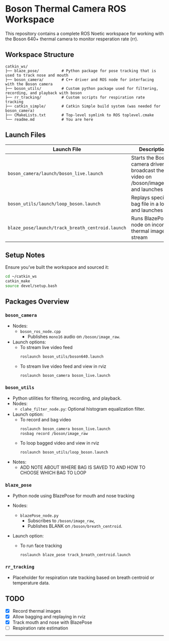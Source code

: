 
# Boson Thermal Camera ROS Workspace

This repository contains a complete ROS Noetic workspace for working with the Boson 640+ thermal camera to monitor resperation rate (rr).

## Workspace Structure
```
catkin_ws/
├── blaze_pose/          # Python package for pose tracking that is used to track nose and mouth
├── boson_camera/        # C++ driver and ROS node for interfacing with the Boson camera
├── boson_utils/         # Custom python package used for filtering, recording, and playback with boson
├── rr_tracking/         # Custom scripts for respiration rate tracking
├── catkin_simple/       # Catkin Simple build system (was needed for boson_camera)
├── CMakeLists.txt       # Top-level symlink to ROS toplevel.cmake
└── readme.md            # You are here
```

## Launch Files
| Launch File | Description |
|-------------|-------------|
| `boson_camera/launch/boson_live.launch` | Starts the Boson camera driver to broadcast the video on /boson/image_raw and launches RViz|
| `boson_utils/launch/loop_boson.launch` | Replays specified bag file in a loop and launches RViz |
| `blaze_pose/launch/track_breath_centroid.launch` | Runs BlazePose node on incoming thermal image stream |

## Setup Notes

Ensure you’ve built the workspace and sourced it:

```bash
cd ~/catkin_ws
catkin_make
source devel/setup.bash
```

## Packages Overview

### `boson_camera`
- Nodes:
  - `boson_ros_node.cpp`
    - Publishes `mono16` audio on `/boson/image_raw`.
- Launch options:  
    - To stream live video feed
        ```bash
        roslaunch boson_utils/boson640.launch
        ```
    - To stream live video feed and view in rviz
        ```bash
        roslaunch boson_camera boson_live.launch
        ```

### `boson_utils`
- Python utilities for filtering, recording, and playback.
- Nodes:
  - `clahe_filter_node.py`: Optional histogram equalization filter.
- Launch option:
  - To record and bag video
    ```bash
    roslaunch boson_camera boson_live.launch
    rosbag record /boson/image_raw
    ```
  - To loop bagged video and view in rviz
    ```bash
    roslaunch boson_utils/loop_boson.launch
    ```
- Notes:
    - ADD NOTE ABOUT WHERE BAG IS SAVED TO AND HOW TO CHOOSE WHICH BAG TO LOOP

### `blaze_pose`
- Python node using BlazePose for mouth and nose tracking

- Nodes:
  - `blazePose_node.py`
    - Subscribes to `/boson/image_raw`,
    - Publishes BLANK on `/boson/breath_centroid`.
- Launch option:
  - To run face tracking
    ```bash
    roslaunch blaze_pose track_breath_centroid.launch
    ```

### `rr_tracking`
- Placeholder for respiration rate tracking based on breath centroid or temperature data.

## TODO

- [x] Record thermal images
- [x] Allow bagging and replaying in rviz
- [x] Track mouth and nose with BlazePose
- [ ] Respiration rate estimation

---